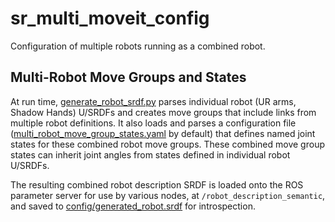 # sr_multi_moveit_config

Configuration of multiple robots running as a combined robot.

## Multi-Robot Move Groups and States

At run time, [generate_robot_srdf.py](scripts/generate_robot_srdf.py) parses individual robot (UR arms, Shadow Hands) U/SRDFs and creates move groups that include links from multiple robot definitions. It also loads and parses a configuration file ([multi_robot_move_group_states.yaml](config/multi_robot_move_group_states.yaml) by default) that defines named joint states for these combined robot move groups. These combined move group states can inherit joint angles from states defined in individual robot U/SRDFs.

The resulting combined robot description SRDF is loaded onto the ROS parameter server for use by various nodes, at `/robot_description_semantic`, and saved to [config/generated_robot.srdf](config/generated_robot.srdf) for introspection.
